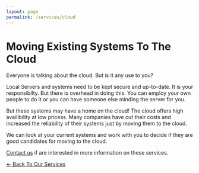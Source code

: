 ```yaml
---
layout: page
permalink: /services/cloud
---
```


# Moving Existing Systems To The Cloud

Everyone is talking about the cloud. But is it any use to you?

Local Servers and systems need to be kept secure and up-to-date. It is your responsibilty. But there is
overhead in doing this. You can employ your own people to do it or you can have someone else minding the server for you.

But these systems may have a home on the cloud! The cloud offers high availibility at low pricess. Many companies
have cut their costs and increased the reliability of their systems just by moving them to the cloud.

We can look at your current systems and work with you to decide if they are good candidates for moving to the cloud.

[Contact us](../contact/) if are interested in more information on these services.


[<- Back To Our Services](../services)

